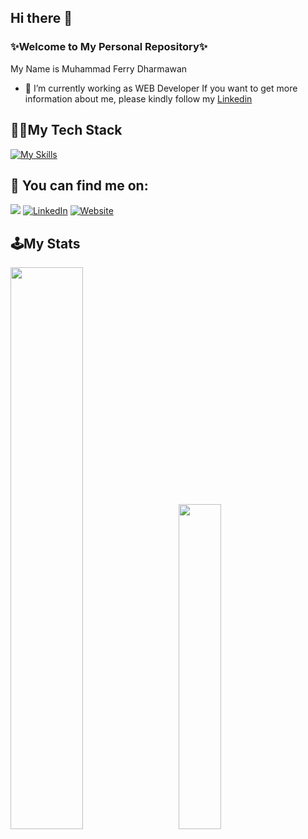 ## Hi there 👋


### ✨Welcome to My Personal Repository✨

My Name is Muhammad Ferry Dharmawan
- 🔭 I’m currently working as WEB Developer If you want to get more information about me, please kindly follow my [Linkedin](https://www.linkedin.com/in/m-ferry-dharmawan/)
  
## 👨‍💻My Tech Stack 
[![My Skills](https://skillicons.dev/icons?i=js,bootstrap,php,mysql,figma,git)](https://skillicons.dev) 

## 🔎 You can find me on:

<a href="mailto:haekalsutrisna@outlook.com"><img src="https://img.shields.io/badge/Gmail-D14836?style=for-the-badge&logo=gmail&logoColor=white"/></a>
[![LinkedIn](https://img.shields.io/badge/LinkedIn-%230077B5.svg?&style=for-the-badge&logo=linkedin&logoColor=white)](https://www.linkedin.com/in/m-ferry-dharmawan/)
[![Website](https://img.shields.io/badge/Website-000000?style=for-the-badge&logo=vercel&logoColor=white)](https://muhammadferrydharmawan.github.io/)

## 🕹️My Stats
<img src="https://github-readme-stats.vercel.app/api?username=muhammadferrydharmawan&show_icons=true&theme=tokyonight" width="48%"> &nbsp; &nbsp; &nbsp; <img src="https://github-readme-stats.vercel.app/api/top-langs/?username=muhammadferrydharmawan&layout=compact&theme=tokyonight" width="36.5%">
